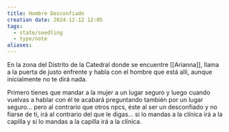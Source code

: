 ```yaml
---
title: Hombre Desconfiado
creation date: 2024-12-12 12:05
tags:
  - state/seedling
  - type/note
aliases:
---
```

En la zona del Distrito de la Catedral donde se encuentre [[Arianna]], llama a la puerta de justo enfrente y habla con el hombre que está allí, aunque inicialmente no te dirá nada. 

Primero tienes que mandar a la mujer a un lugar seguro y luego cuando vuelvas a hablar con él te acabará preguntando también por un lugar seguro... pero al contrario que otros npcs, éste al ser un desconfiado y no fiarse de ti, irá al contrario del que le digas... si lo mandas a la clínica irá a la capilla y si lo mandas a la capilla irá a la clínica.  
